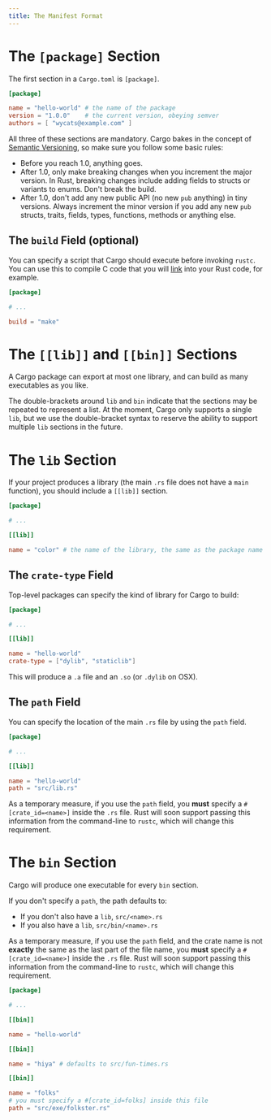 ```yaml
---
title: The Manifest Format
---
```


# The `[package]` Section

The first section in a `Cargo.toml` is `[package]`.

```toml
[package]

name = "hello-world" # the name of the package
version = "1.0.0"    # the current version, obeying semver
authors = [ "wycats@example.com" ]
```

All three of these sections are mandatory. Cargo bakes in the concept of
[Semantic Versioning](http://semver.org/), so make sure you follow some
basic rules:

* Before you reach 1.0, anything goes.
* After 1.0, only make breaking changes when you increment the major
  version. In Rust, breaking changes include adding fields to structs or
  variants to enums. Don't break the build.
* After 1.0, don't add any new public API (no new `pub` anything) in
  tiny versions. Always increment the minor version if you add any new
  `pub` structs, traits, fields, types, functions, methods or anything else.

## The `build` Field (optional)

You can specify a script that Cargo should execute before invoking
`rustc`. You can use this to compile C code that you will [link][1] into
your Rust code, for example.

[1]: http://doc.rust-lang.org/rust.html#external-blocks

```toml
[package]

# ...

build = "make"
```

# The `[[lib]]` and `[[bin]]` Sections

A Cargo package can export at most one library, and can build as many
executables as you like.

The double-brackets around `lib` and `bin` indicate that the sections
may be repeated to represent a list. At the moment, Cargo only supports
a single `lib`, but we use the double-bracket syntax to reserve the
ability to support multiple `lib` sections in the future.

# The `lib` Section

If your project produces a library (the main `.rs` file does not have a
`main` function), you should include a `[[lib]]` section.

```toml
[package]

# ...

[[lib]]

name = "color" # the name of the library, the same as the package name
```

## The `crate-type` Field

Top-level packages can specify the kind of library for Cargo to build:

```toml
[package]

# ...

[[lib]]

name = "hello-world"
crate-type = ["dylib", "staticlib"]
```

This will produce a `.a` file and an `.so` (or `.dylib` on OSX).

## The `path` Field

You can specify the location of the main `.rs` file by using the `path`
field.

```toml
[package]

# ...

[[lib]]

name = "hello-world"
path = "src/lib.rs"
```

As a temporary measure, if you use the `path` field, you **must**
specify a `#[crate_id=<name>]` inside the `.rs` file. Rust will soon
support passing this information from the command-line to `rustc`, which
will change this requirement.

# The `bin` Section

Cargo will produce one executable for every `bin` section.

If you don't specify a `path`, the path defaults to:

* If you don't also have a `lib`, `src/<name>.rs`
* If you also have a `lib`, `src/bin/<name>.rs`

As a temporary measure, if you use the `path` field, and the crate name
is not **exactly** the same as the last part of the file name, you
**must** specify a `#[crate_id=<name>]` inside the `.rs` file. Rust will
soon support passing this information from the command-line to `rustc`,
which will change this requirement.

```toml
[package]

# ...

[[bin]]

name = "hello-world"

[[bin]]

name = "hiya" # defaults to src/fun-times.rs

[[bin]]

name = "folks"
# you must specify a #[crate_id=folks] inside this file 
path = "src/exe/folkster.rs" 
```
